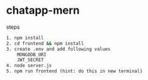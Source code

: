 # chatapp-mern

steps
```cmd
1. npm install
2. cd frontend && npm install
3. create .env and add following values
    MONGODB_URI
    JWT_SECRET
4. node server.js
5. npm run frontend (hint: do this in new terminal)
```
